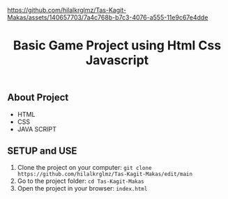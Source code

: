 


https://github.com/hilalkrglmz/Tas-Kagit-Makas/assets/140657703/7a4c768b-b7c3-4076-a555-11e9c67e4dde


<!DOCTYPE html>
<html lang="en">
<head>
    <meta charset="UTF-8">
    <meta name="viewport" content="width=device-width, initial-scale=1.0">
</head>
<body>
    <header>
        <h1> Basic Game Project using Html Css Javascript </h1>
    </header>
    <div class="container">
        <h2>About Project</h2>
            <ul>
                <li>HTML</li>
                <li>CSS</li>
                <li>JAVA SCRIPT</li>
            </ul>
            <h2>SETUP and USE</h2>
        <ol>
            <li>Clone the project on your computer: <code>git clone https://github.com/hilalkrglmz/Tas-Kagit-Makas/edit/main</code></li>
            <li>Go to the project folder: <code>cd Tas-Kagit-Makas</code></li>
            <li>Open the project in your browser: <code>index.html</code></li>
        </ol>
    </div>
</body>
</html>
